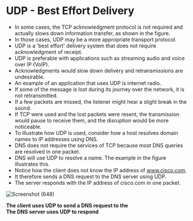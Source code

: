 # UDP - Best Effort Delivery

- In some cases, the TCP acknowledgment protocol is not required and actually slows down information transfer, as shown in the figure. 
- In those cases, UDP may be a more appropriate transport protocol.
- UDP is a 'best effort' delivery system that does not require acknowledgment of receipt. 
- UDP is preferable with applications such as streaming audio and voice over IP (VoIP). 
- Acknowledgments would slow down delivery and retransmissions are undesirable.
- An example of an application that uses UDP is internet radio. 
- If some of the message is lost during its journey over the network, it is not retransmitted. 
- If a few packets are missed, the listener might hear a slight break in the sound. 
- If TCP were used and the lost packets were resent, the transmission would pause to receive them, and the disruption would be more noticeable.
- To illustrate how UDP is used, consider how a host resolves domain names to IP addresses using DNS. 
- DNS does not require the services of TCP because most DNS queries are resolved in one packet. 
- DNS will use UDP to resolve a name. The example in the figure illustrates this. 
- Notice how the client does not know the IP address of www.cisco.com. 
- It therefore sends a DNS request to the DNS server using UDP. 
- The server responds with the IP address of cisco.com in one packet.

![Screenshot (648)](https://user-images.githubusercontent.com/63872951/173415655-8177c0bf-c7d2-4e47-baf5-c767308425d1.png)

**The client uses UDP to send a DNS request to the**\
**The DNS server uses UDP to respond**
